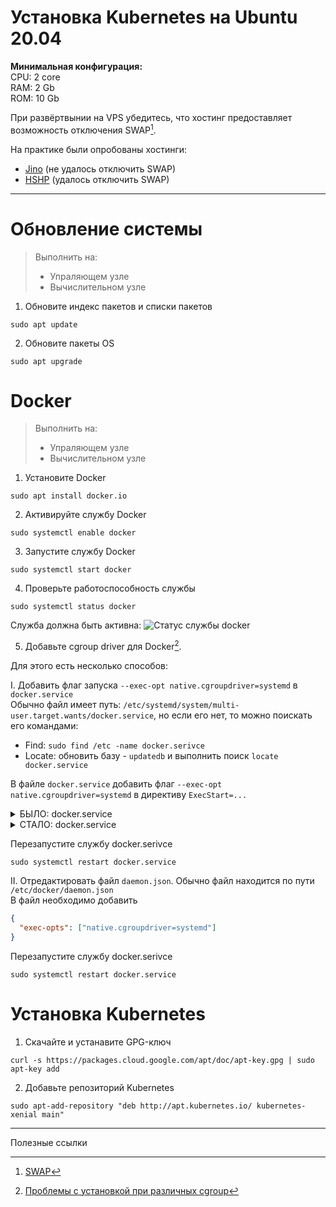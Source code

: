 # Установка Kubernetes на Ubuntu 20.04

**Минимальная конфигурация:** \
CPU: 2 core \
RAM: 2 Gb \
ROM: 10 Gb

При развёртвынии на VPS убедитесь, что хостинг предоставляет возможность отключения SWAP[^1].

На практике были опробованы хостинги:
- [Jino](https://jino.ru/) (не удалось отключить SWAP)
- [HSHP](https://hshp.host/) (удалось отключить SWAP)

---
# Обновление системы

> Выполнить на:
> - Упраляющем узле
> - Вычислительном узле

1. Обновите индекс пакетов и списки пакетов
```
sudo apt update
```

2. Обновите пакеты OS
```
sudo apt upgrade
```

# Docker

> Выполнить на:
> - Упраляющем узле
> - Вычислительном узле

1. Установите Docker
```
sudo apt install docker.io
```

2. Активируйте службу Docker
```
sudo systemctl enable docker
```

3. Запустите службу Docker
```
sudo systemctl start docker
```

4. Проверьте работоспособность службы
```
sudo systemctl status docker
```

Служба должна быть активна:
![Статус службы docker](https://img.reg.ru/faq/kubernetes-240820-1.png)

5. Добавьте cgroup driver для Docker[^2].

Для этого есть несколько способов:

I. Добавить флаг запуска `--exec-opt native.cgroupdriver=systemd` в `docker.service` \
Обычно файл имеет путь: `/etc/systemd/system/multi-user.target.wants/docker.service`, но 
если его нет, то можно поискать его командами:
- Find: `sudo find /etc -name docker.serivce`
- Locate: обновить базу - `updatedb` и выполнить поиск `locate docker.service`

В файле `docker.service` добавить флаг `--exec-opt native.cgroupdriver=systemd` в директиву `ExecStart=...`

<details> 
  <summary>БЫЛО: docker.service</summary>
  
```
[Unit]
Description=Docker Application Container Engine
Documentation=https://docs.docker.com
BindsTo=containerd.service
After=network-online.target firewalld.service containerd.service
Wants=network-online.target
Requires=docker.socket

[Service]
Type=notify
ExecStart=/usr/bin/dockerd -H fd:// --containerd=/run/containerd/containerd.sock
ExecReload=/bin/kill -s HUP $MAINPID
TimeoutSec=0
RestartSec=2
Restart=always
StartLimitBurst=3
StartLimitInterval=60s
LimitNOFILE=infinity
LimitNPROC=infinity
LimitCORE=infinity
TasksMax=infinity
Delegate=yes
KillMode=process

[Install]
WantedBy=multi-user.target
```
</details>


<details> 
  <summary>СТАЛО: docker.service</summary>
  
```
[Unit]
Description=Docker Application Container Engine
Documentation=https://docs.docker.com
BindsTo=containerd.service
After=network-online.target firewalld.service containerd.service
Wants=network-online.target
Requires=docker.socket

[Service]
Type=notify
ExecStart=/usr/bin/dockerd -H fd:// --containerd=/run/containerd/containerd.sock --exec-opt native.cgroupdriver=systemd
ExecReload=/bin/kill -s HUP $MAINPID
TimeoutSec=0
RestartSec=2
Restart=always
StartLimitBurst=3
StartLimitInterval=60s
LimitNOFILE=infinity
LimitNPROC=infinity
LimitCORE=infinity
TasksMax=infinity
Delegate=yes
KillMode=process

[Install]
WantedBy=multi-user.target
```
</details>

Перезапустите службу docker.serivce
```
sudo systemctl restart docker.service
```

II. Отредактировать файл `daemon.json`. Обычно файл находится по пути `/etc/docker/daemon.json` \
В файл необходимо добавить
```json
{
  "exec-opts": ["native.cgroupdriver=systemd"]
}
```

Перезапустите службу docker.serivce
```
sudo systemctl restart docker.service
```

# Установка Kubernetes
1. Скачайте и устанавите GPG-ключ
```
curl -s https://packages.cloud.google.com/apt/doc/apt-key.gpg | sudo apt-key add
```

2. Добавьте репозиторий Kubernetes
```
sudo apt-add-repository "deb http://apt.kubernetes.io/ kubernetes-xenial main"
```



---
Полезные ссылки
[^1]: [SWAP](https://help.ubuntu.ru/wiki/swap)
[^2]: [Проблемы с установкой при различных cgroup](https://russianblogs.com/article/5706308202/)
